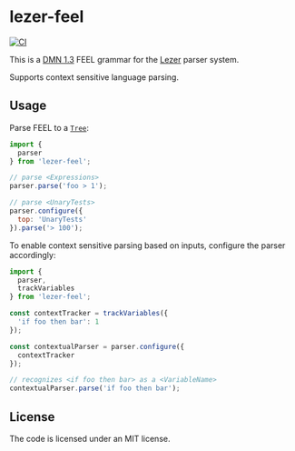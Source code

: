 # lezer-feel

[![CI](https://github.com/nikku/lezer-feel/actions/workflows/CI.yml/badge.svg)](https://github.com/nikku/lezer-feel/actions/workflows/CI.yml)

This is a [DMN 1.3](https://www.omg.org/spec/DMN/1.3/) FEEL grammar for the
[Lezer](https://lezer.codemirror.net/) parser system.

Supports context sensitive language parsing.


## Usage

Parse FEEL to a [`Tree`](https://lezer.codemirror.net/docs/ref/#common.Tree):

```javascript
import {
  parser
} from 'lezer-feel';

// parse <Expressions>
parser.parse('foo > 1');

// parse <UnaryTests>
parser.configure({
  top: 'UnaryTests'
}).parse('> 100');
```

To enable context sensitive parsing based on inputs, configure the parser accordingly:

```javascript
import {
  parser,
  trackVariables
} from 'lezer-feel';

const contextTracker = trackVariables({
  'if foo then bar': 1
});

const contextualParser = parser.configure({
  contextTracker
});

// recognizes <if foo then bar> as a <VariableName>
contextualParser.parse('if foo then bar');
```


## License

The code is licensed under an MIT license.

